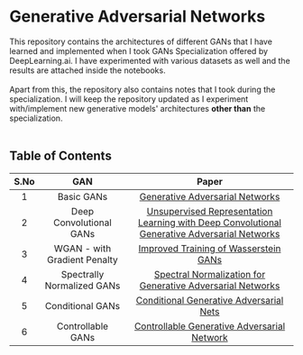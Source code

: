 ﻿# Generative Adversarial Networks

This repository contains the architectures of different GANs that I have learned and implemented when I took GANs Specialization offered by DeepLearning.ai. I have experimented with various datasets as well and the results are attached inside the notebooks.
<br>
<br>
Apart from this, the repository also contains notes that I took during the specialization. I will keep the repository updated as I experiment with/implement new generative models' architectures **other than** the specialization.
<br>
<br>
## **Table of Contents**

S.No | GAN | Paper |
:---: | :---:| :---: |
1 | Basic GANs | [Generative Adversarial Networks](https://arxiv.org/abs/1406.2661)
2 | Deep Convolutional GANs | [Unsupervised Representation Learning with Deep Convolutional Generative Adversarial Networks](https://arxiv.org/abs/1511.06434)
3 | WGAN - with Gradient Penalty | [Improved Training of Wasserstein GANs](https://arxiv.org/abs/1704.00028)
4 | Spectrally Normalized GANs | [Spectral Normalization for Generative Adversarial Networks](https://arxiv.org/abs/1802.05957)
5 | Conditional GANs | [Conditional Generative Adversarial Nets](https://arxiv.org/abs/1411.1784)
6 | Controllable GANs | [Controllable Generative Adversarial Network](https://arxiv.org/abs/1708.00598)
